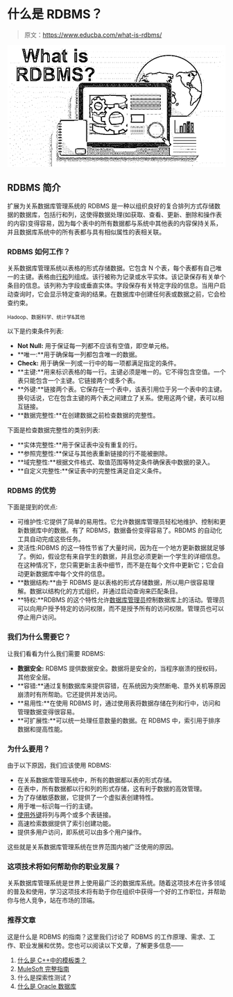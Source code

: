 # 什么是 RDBMS？

> 原文：<https://www.educba.com/what-is-rdbms/>

![What is RDBMS](img/5b657c2f1a504d492cf2de5eb14a1ab2.png)



## RDBMS 简介

扩展为关系数据库管理系统的 RDBMS 是一种以组织良好的复合排列方式存储数据的数据库，包括行和列，这使得数据处理(如获取、查看、更新、删除和操作表的内容)变得容易，因为每个表中的所有数据都与系统中其他表的内容保持关系，并且数据库系统中的所有表都与具有相似属性的表相关联。

### RDBMS 如何工作？

关系数据库管理系统以表格的形式存储数据。它包含 N 个表，每个表都有自己唯一的主键。表格由[行和](https://www.educba.com/excel-row-vs-excel-column/)列组成。该行被称为记录或水平实体。该记录保存有关单个条目的信息。该列称为字段或垂直实体。字段保存有关特定字段的信息。当用户启动查询时，它会显示特定查询的结果。在数据库中创建任何表或数据之前，它会检查约束。

<small>Hadoop、数据科学、统计学&其他</small>

以下是约束条件列表:

*   **Not Null:** 用于保证每一列都不应该有空值，即空单元格。
*   **唯一:**用于确保每一列都包含唯一的数据。
*   **Check:** 用于确保一列或一行中的每一项都满足指定的条件。
*   **主键:**用来标识表格的每一行。主键必须是唯一的。它不得包含空值。一个表只能包含一个主键。它链接两个或多个表。
*   **外键:**链接两个表。它保存在一个表中，该表引用位于另一个表中的主键。换句话说，它在包含主键的两个表之间建立了关系。使用这两个键，表可以相互链接。
*   **数据完整性:**在创建数据之前检查数据的完整性。

下面是检查数据完整性的类别列表:

*   **实体完整性:**用于保证表中没有重复的行。
*   **参照完整性:**保证与其他表重新链接的行不能被删除。
*   **域完整性:**根据文件格式、取值范围等特定条件确保表中数据的录入。
*   **自定义完整性:**保证表中的完整性满足自定义条件。

### RDBMS 的优势

下面是提到的优点:

*   可维护性:它提供了简单的易用性。它允许数据库管理员轻松地维护、控制和更新数据库中的数据。有了 RDBMS，数据备份变得容易了。RBDMS 的自动化工具自动完成这些任务。
*   灵活性:RDBMS 的这一特性节省了大量时间，因为在一个地方更新数据就足够了。例如，假设您有来自学生的数据，并且您必须更新一个学生的详细信息。在这种情况下，您只需更新主表中细节，而不是在每个文件中更新它；它会自动更新数据库中每个文件的信息。
*   **数据结构:**由于 RDBMS 是以表格的形式存储数据，所以用户很容易理解。数据以结构化的方式组织，并通过启动查询来匹配条目。
*   **特权:**RDBMS 的这个特性允许[数据库管理员](https://www.educba.com/careers-in-database-administration/)控制数据库上的活动。管理员可以向用户授予特定的访问权限，而不是授予所有的访问权限。管理员也可以停止用户访问。

### 我们为什么需要它？

让我们看看为什么我们需要 RDBMS:

*   **数据安全:** RDBMS 提供数据安全。数据将是安全的，当程序崩溃的授权码，其他安全层。
*   **容错:**通过复制数据库来提供容错，在系统因为突然断电、意外关机等原因崩溃时有所帮助。它还提供并发访问。
*   **易用性:**在使用 RDBMS 时，通过使用表将数据存储在列和行中，访问和管理数据变得很容易。
*   **可扩展性:**可以统一处理任意数量的数据。在 RDBMS 中，索引用于排序数据和提高性能。

### 为什么要用？

由于以下原因，我们应该使用 RDBMS:

*   在关系数据库管理系统中，所有的数据都以表的形式存储。
*   在表中，所有数据都以行和列的形式存储，这有利于数据的高效管理。
*   为了存储敏感数据，它提供了一个虚拟表创建特性。
*   用于唯一标识每一行的主键。
*   [使用外键](https://www.educba.com/foreign-key-in-sql/)将列与两个或多个表链接。
*   高速检索数据提供了索引创建功能。
*   提供多用户访问，即系统可以由多个用户操作。

这些就是关系数据库管理系统在世界范围内被广泛使用的原因。

### 这项技术将如何帮助你的职业发展？

关系数据库管理系统是世界上使用最广泛的数据库系统。随着这项技术在许多领域的普及和使用，学习这项技术将有助于你在组织中获得一个好的工作职位，并帮助你与他人竞争，站在市场的顶端。

### 推荐文章

这是什么是 RDBMS 的指南？这里我们讨论了 RDBMS 的工作原理、需求、工作、职业发展和优势。您也可以阅读以下文章，了解更多信息——

1.  [什么是 C++中的模板类？](https://www.educba.com/what-is-template-class-in-c-plus-plus/)
2.  [MuleSoft 完整指南](https://www.educba.com/what-is-mulesoft/)
3.  什么是探索性测试？
4.  [什么是 Oracle 数据库](https://www.educba.com/what-is-oracle-database/)





